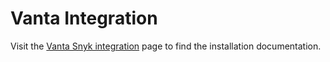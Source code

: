 # Vanta Integration

Visit the [Vanta Snyk integration](https://help.vanta.com/hc/en-us/articles/5766744683668-Vanta-Snyk-Integration) page to find the installation documentation.

